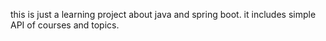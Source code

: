 this is just a learning project about java and spring boot. it includes simple API of courses and topics. 